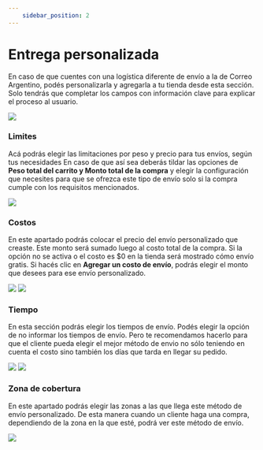 ```yaml
---
    sidebar_position: 2
---
```


# Entrega personalizada

En caso de que cuentes con una logística diferente de envío a la de Correo Argentino, podés personalizarla y agregarla a tu tienda desde esta sección. Solo tendrás que completar los campos con información clave para explicar el proceso al usuario.

![](/Fotos/Configuraciones/Envios/entrega-personalizada1.png)

### Limites

Acá podrás elegir las limitaciones por peso y precio para tus envíos, según tus necesidades
En caso de que así sea deberás tildar las opciones de **Peso total del carrito y Monto total de la compra** y elegir la configuración que necesites para que se  ofrezca este tipo de envío solo si la compra cumple con los requisitos mencionados.

![](/Fotos/Configuraciones/Envios/limites.png)

### Costos

En este apartado podrás colocar el precio del envío personalizado que creaste. Este monto será sumado luego al costo total de la compra. Si la opción no se activa o el costo es $0 en la tienda será mostrado cómo envío gratis. Si hacés clic en **Agregar un costo de envío**, podrás elegir el monto que desees para ese envío personalizado.

![](/Fotos/Configuraciones/Envios/costos1.png)
![](/Fotos/Configuraciones/Envios/costos2.png)

### Tiempo

En esta sección podrás elegir los tiempos de envío. Podés elegir la opción de no informar los tiempos de envío. Pero te recomendamos hacerlo para que el cliente pueda elegir el mejor método de envio no sólo teniendo en cuenta el costo sino también los días que tarda en llegar su pedido.

![](/Fotos/Configuraciones/Envios/tiempos1.png)
![](/Fotos/Configuraciones/Envios/tiempos2.png)

### Zona de cobertura

En este apartado podrás elegir las zonas a las que llega este método de envío personalizado. De esta manera cuando un cliente haga una compra, dependiendo de la zona en la que esté, podrá ver este método de envío.

![](/Fotos/Configuraciones/Envios/zona-de-cobertura.png)